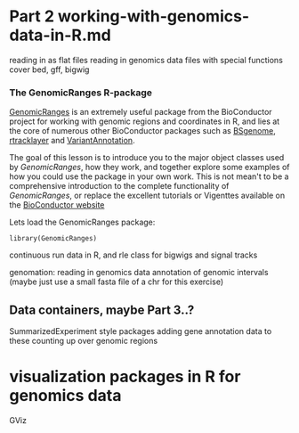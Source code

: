 
# Part 2 working-with-genomics-data-in-R.md



reading in as flat files 
reading in genomics data files with special functions 
cover bed, gff, bigwig 


### The GenomicRanges R-package

[GenomicRanges](https://bioconductor.org/packages/release/bioc/html/GenomicRanges.html) is an extremely useful package from the BioConductor project for working with genomic regions and coordinates in R, and lies at the core of numerous other BioConductor packages such as [BSgenome](https://bioconductor.org/packages/release/bioc/html/BSgenome.html), [rtracklayer](https://bioconductor.org/packages/release/bioc/html/rtracklayer.html) and [VariantAnnotation](https://bioconductor.org/packages/release/bioc/html/VariantAnnotation.html). 

The goal of this lesson is to introduce you to the major object classes used by *GenomicRanges*, how they work, and together explore some examples of how you could use the package in your own work. This is not mean't to be a comprehensive introduction to the complete functionality of *GenomicRanges*, or replace the excellent tutorials or Vigenttes available on the [BioConductor website](https://bioconductor.org/packages/release/bioc/html/GenomicRanges.html)

Lets load the GenomicRanges package: 
```{r}
library(GenomicRanges)
```

continuous run data in R, and rle class for bigwigs and signal tracks 


genomation: 
reading in genomics data 
annotation of genomic intervals (maybe just use a small fasta file of a chr for this exercise) 







## Data containers, maybe Part 3..?
SummarizedExperiment style packages
adding gene annotation data to these 
counting up over genomic regions 


# visualization packages in R for genomics data 
GViz





